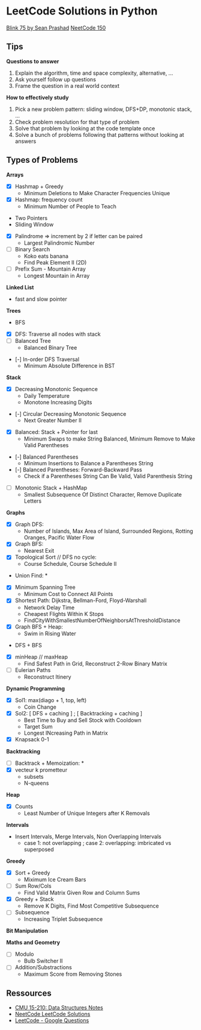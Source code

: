 # LeetCode Solutions in Python

[Blink 75 by Sean Prashad](https://seanprashad.com/leetcode-patterns/)
[NeetCode 150](https://neetcode.io/practice)

## Tips

**Questions to answer**

1. Explain the algorithm, time and space complexity, alternative, ...
2. Ask yourself follow up questions
3. Frame the question in a real world context

**How to effectively study**

1. Pick a new problem pattern: sliding window, DFS+DP, monotonic stack, ...
2. Check problem resolution for that type of problem
3. Solve that problem by looking at the code template once
4. Solve a bunch of problems following that patterns without looking at answers


## Types of Problems

**Arrays**

- [X] Hashmap + Greedy
    * Minimum Deletions to Make Character Frequencies Unique
- [X] Hashmap: frequency count
    * Minimum Number of People to Teach
- Two Pointers
- Sliding Window
- [X] Palindrome => increment by 2 if letter can be paired
    * Largest Palindromic Number
- [ ] Binary Search
    * Koko eats banana
    * Find Peak Element II (2D)
- [ ] Prefix Sum - Mountain Array
    * Longest Mountain in Array



**Linked List**

- fast and slow pointer


**Trees**

- BFS
- [X] DFS: Traverse all nodes with stack
- [ ] Balanced Tree
    * Balanced Binary Tree
- [-] In-order DFS Traversal
    * Minimum Absolute Difference in BST

**Stack**

- [X] Decreasing Monotonic Sequence
    * Daily Temperature
    * Monotone Increasing Digits
- [-] Circular Decreasing Monotonic Sequence
    * Next Greater Number II
- [X] Balanced: Stack + Pointer for last
    * Minimum Swaps to make String Balanced, Minimum Remove to Make Valid Parentheses
- [-] Balanced Parentheses
    * Minimum Insertions to Balance a Parentheses String
- [-] Balanced Parentheses: Forward-Backward Pass
    * Check if a Parentheses String Can Be Valid, Valid Parenthesis String
- [ ] Monotonic Stack + HashMap
    * Smallest Subsequence Of Distinct Character, Remove Duplicate Letters


**Graphs**

- [X] Graph DFS:
    * Number of Islands, Max Area of Island, Surrounded Regions, Rotting Oranges, Pacific Water Flow
- [X] Graph BFS:
    * Nearest Exit
- [X] Topological Sort // DFS no cycle:
    * Course Schedule, Course Schedule II
- Union Find:
    * 
- [X] Minimum Spanning Tree
    * Minimum Cost to Connect All Points
- [X] Shortest Path: Dijkstra, Bellman-Ford, Floyd-Warshall
    * Network Delay Time
    * Cheapest Flights Within K Stops
    * FindCityWithSmallestNumberOfNeighborsAtThresholdDistance
- [X] Graph BFS + Heap:
    * Swim in Rising Water
- DFS + BFS
- [X] minHeap // maxHeap
    * Find Safest Path in Grid, Reconstruct 2-Row Binary Matrix
- [ ] Eulerian Paths
    * Reconstruct Itinery

**Dynamic Programming**

- [X] Sol1: max(diago + 1, top, left)
    * Coin Change
- [X] Sol2: [ DFS + caching ] ; [ Backtracking + caching ]
    * Best Time to Buy and Sell Stock with Cooldown
    * Target Sum
    * Longest INcreasing Path in Matrix
- [X] Knapsack 0-1

**Backtracking**

- [ ] Backtrack + Memoization:
    * 
- [X] vecteur k prometteur
    * subsets
    * N-queens

**Heap**

- [X] Counts
    * Least Number of Unique Integers after K Removals

**Intervals**

- Insert Intervals, Merge Intervals, Non Overlapping Intervals
    * case 1: not overlapping ; case 2: overlapping: imbricated vs superposed

**Greedy**

- [X] Sort + Greedy
    * Miximum Ice Cream Bars
- [ ] Sum Row/Cols
    * Find Valid Matrix Given Row and Column Sums
- [X] Greedy + Stack
    * Remove K Digits, Find Most Competitive Subsequence
- [ ] Subsequence
    * Increasing Triplet Subsequence


**Bit Manipulation**


**Maths and Geometry**

- [ ] Modulo
    * Bulb Switcher II
- [ ] Addition/Substractions
    * Maximum Score from Removing Stones


## Ressources

- [CMU 15-210: Data Structures Notes](http://www.cs.cmu.edu/afs/cs/academic/class/15210-s15/www/lectures/)
- [NeetCode LeetCode Solutions](https://github.com/neetcode-gh/leetcode/tree/main/python)
- [LeetCode - Google Questions](https://leetcode.com/discuss/interview-question/971009/List-of-2020-interview-question-for-Google)

